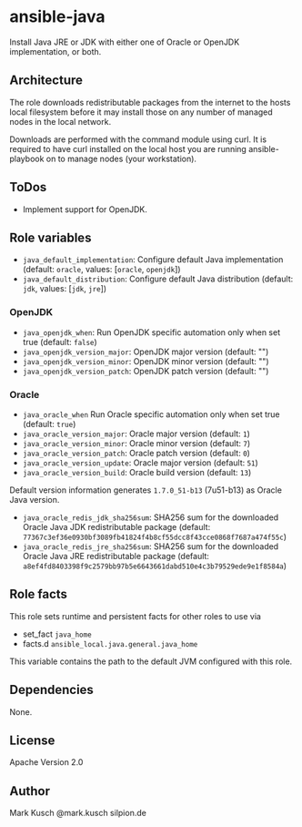 # ansible-java

Install Java JRE or JDK with either one of Oracle or OpenJDK
implementation, or both.

## Architecture

The role downloads redistributable packages from the internet
to the hosts local filesystem before it may install those on
any number of managed nodes in the local network.

Downloads are performed with the command module using curl.
It is required to have curl installed on the local host you
are running ansible-playbook on to manage nodes (your workstation).

## ToDos

- Implement support for OpenJDK.

## Role variables

* ``java_default_implementation``: Configure default Java implementation (default: ``oracle``, values: [``oracle``, ``openjdk``])
* ``java_default_distribution``: Configure default Java distribution (default: ``jdk``, values: [``jdk``, ``jre``])

### OpenJDK

* ``java_openjdk_when``: Run OpenJDK specific automation only when set true (default: ``false``)
* ``java_openjdk_version_major``: OpenJDK major version (default: "")
* ``java_openjdk_version_minor``: OpenJDK minor version (default: "")
* ``java_openjdk_version_patch``: OpenJDK patch version (default: "")

### Oracle

* ``java_oracle_when`` Run Oracle specific automation only when set true (default: ``true``)
* ``java_oracle_version_major``: Oracle major version (default: ``1``)
* ``java_oracle_version_minor``: Oracle minor version (default: ``7``)
* ``java_oracle_version_patch``: Oracle patch version (default: ``0``)
* ``java_oracle_version_update``: Oracle major version (default: ``51``)
* ``java_oracle_version_build``: Oracle build version (default: ``13``)

Default version information generates ``1.7.0_51-b13`` (7u51-b13) as Oracle Java version.

* ``java_oracle_redis_jdk_sha256sum``: SHA256 sum for the downloaded Oracle Java JDK redistributable package (default: ``77367c3ef36e0930bf3089fb41824f4b8cf55dcc8f43cce0868f7687a474f55c``)
* ``java_oracle_redis_jre_sha256sum``: SHA256 sum for the downloaded Oracle Java JRE redistributable package (default: ``a8ef4fd8403398f9c2579bb97b5e6643661dabd510e4c3b79529ede9e1f8584a``)

## Role facts

This role sets runtime and persistent facts for other roles to use via

* set\_fact ``java_home``
* facts.d ``ansible_local.java.general.java_home``

This variable contains the path to the default JVM configured with this role.

## Dependencies

None.

## License

Apache Version 2.0

## Author

Mark Kusch @mark.kusch silpion.de


<!-- vim: set ts=4 sw=4 et nofen: -->
